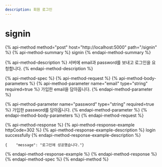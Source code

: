 ```yaml
---
description: 회원 로그인
---
```


# signin

{% api-method method="post" host="http://localhost:5000" path="/signin" %}
{% api-method-summary %}
signin
{% endapi-method-summary %}

{% api-method-description %}
서버에 email과 password를 보내고 로그인을 요청합니다.
{% endapi-method-description %}

{% api-method-spec %}
{% api-method-request %}
{% api-method-body-parameters %}
{% api-method-parameter name="email" type="string" required=true %}
가입한 email을 담아옵니다.
{% endapi-method-parameter %}

{% api-method-parameter name="password" type="string" required=true %}
가입한 password를 담아옵니다. 
{% endapi-method-parameter %}
{% endapi-method-body-parameters %}
{% endapi-method-request %}

{% api-method-response %}
{% api-method-response-example httpCode=302 %}
{% api-method-response-example-description %}
login successfully 
{% endapi-method-response-example-description %}

```
{    "message": "로그인에 성공했습니다."}
```
{% endapi-method-response-example %}
{% endapi-method-response %}
{% endapi-method-spec %}
{% endapi-method %}



